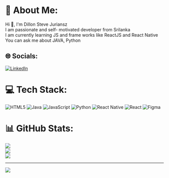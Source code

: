 # 💫 About Me:
Hi 👋, I'm Dillon Steve Juriansz<br>I am passionate and self- motivated developer from Srilanka<br>I am currently learning JS and frame works like ReactJS and React Native<br>You can ask me about JAVA, Python


## 🌐 Socials:
[![LinkedIn](https://img.shields.io/badge/LinkedIn-%230077B5.svg?logo=linkedin&logoColor=white)](https://linkedin.com/in/dillon-sj) 

# 💻 Tech Stack:
![HTML5](https://img.shields.io/badge/html5-%23E34F26.svg?style=for-the-badge&logo=html5&logoColor=white) ![Java](https://img.shields.io/badge/java-%23ED8B00.svg?style=for-the-badge&logo=openjdk&logoColor=white) ![JavaScript](https://img.shields.io/badge/javascript-%23323330.svg?style=for-the-badge&logo=javascript&logoColor=%23F7DF1E) ![Python](https://img.shields.io/badge/python-3670A0?style=for-the-badge&logo=python&logoColor=ffdd54) ![React Native](https://img.shields.io/badge/react_native-%2320232a.svg?style=for-the-badge&logo=react&logoColor=%2361DAFB) ![React](https://img.shields.io/badge/react-%2320232a.svg?style=for-the-badge&logo=react&logoColor=%2361DAFB) ![Figma](https://img.shields.io/badge/figma-%23F24E1E.svg?style=for-the-badge&logo=figma&logoColor=white)
# 📊 GitHub Stats:
![](https://github-readme-stats.vercel.app/api?username=dillon-sj&theme=onedark&hide_border=false&include_all_commits=true&count_private=true)<br/>
![](https://github-readme-streak-stats.herokuapp.com/?user=dillon-sj&theme=onedark&hide_border=false)<br/>
![](https://github-readme-stats.vercel.app/api/top-langs/?username=dillon-sj&theme=onedark&hide_border=false&include_all_commits=true&count_private=true&layout=compact)

---
[![](https://visitcount.itsvg.in/api?id=dillon-sj&icon=2&color=6)](https://visitcount.itsvg.in)

<!-- Proudly created with GPRM ( https://gprm.itsvg.in ) -->
